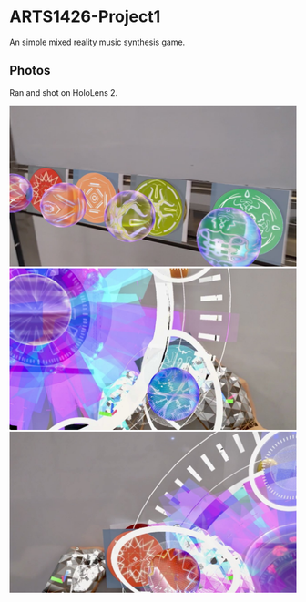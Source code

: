 # ARTS1426-Project1
An simple mixed reality music synthesis game.

## Photos 
Ran and shot on HoloLens 2.

![](Images/1.jpg)
![](Images/2.jpg)
![](Images/3.jpg)
